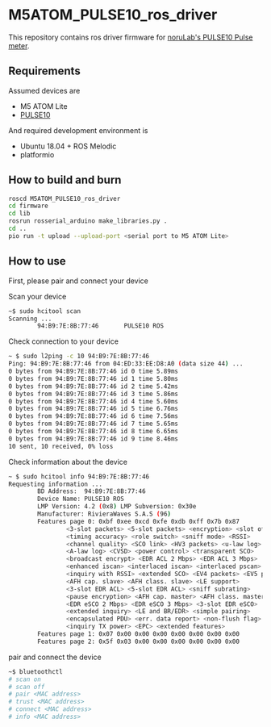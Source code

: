 # M5ATOM_PULSE10_ros_driver

This repository contains ros driver firmware for [noruLab's PULSE10 Pulse meter](https://www.switch-science.com/catalog/6339/).

## Requirements

Assumed devices are

- M5 ATOM Lite
- [PULSE10](https://www.switch-science.com/catalog/6339/)

And required development environment is

- Ubuntu 18.04 + ROS Melodic
- platformio

## How to build and burn

```bash
roscd M5ATOM_PULSE10_ros_driver
cd firmware
cd lib
rosrun rosserial_arduino make_libraries.py .
cd ..
pio run -t upload --upload-port <serial port to M5 ATOM Lite>
```

## How to use

First, please pair and connect your device

Scan your device
```bash
~$ sudo hcitool scan
Scanning ...
        94:B9:7E:8B:77:46       PULSE10 ROS
```

Check connection to your device
```bash
~ $ sudo l2ping -c 10 94:B9:7E:8B:77:46
Ping: 94:B9:7E:8B:77:46 from 04:ED:33:EE:D8:A0 (data size 44) ...
0 bytes from 94:B9:7E:8B:77:46 id 0 time 5.89ms
0 bytes from 94:B9:7E:8B:77:46 id 1 time 5.80ms
0 bytes from 94:B9:7E:8B:77:46 id 2 time 5.42ms
0 bytes from 94:B9:7E:8B:77:46 id 3 time 5.86ms
0 bytes from 94:B9:7E:8B:77:46 id 4 time 5.60ms
0 bytes from 94:B9:7E:8B:77:46 id 5 time 6.76ms
0 bytes from 94:B9:7E:8B:77:46 id 6 time 7.56ms
0 bytes from 94:B9:7E:8B:77:46 id 7 time 5.65ms
0 bytes from 94:B9:7E:8B:77:46 id 8 time 6.65ms
0 bytes from 94:B9:7E:8B:77:46 id 9 time 8.46ms
10 sent, 10 received, 0% loss
```

Check information about the device
```bash
~ $ sudo hcitool info 94:B9:7E:8B:77:46
Requesting information ...
        BD Address:  94:B9:7E:8B:77:46
        Device Name: PULSE10 ROS
        LMP Version: 4.2 (0x8) LMP Subversion: 0x30e
        Manufacturer: RivieraWaves S.A.S (96)
        Features page 0: 0xbf 0xee 0xcd 0xfe 0xdb 0xff 0x7b 0x87
                <3-slot packets> <5-slot packets> <encryption> <slot offset>
                <timing accuracy> <role switch> <sniff mode> <RSSI>
                <channel quality> <SCO link> <HV3 packets> <u-law log>
                <A-law log> <CVSD> <power control> <transparent SCO>
                <broadcast encrypt> <EDR ACL 2 Mbps> <EDR ACL 3 Mbps>
                <enhanced iscan> <interlaced iscan> <interlaced pscan>
                <inquiry with RSSI> <extended SCO> <EV4 packets> <EV5 packets>
                <AFH cap. slave> <AFH class. slave> <LE support>
                <3-slot EDR ACL> <5-slot EDR ACL> <sniff subrating>
                <pause encryption> <AFH cap. master> <AFH class. master>
                <EDR eSCO 2 Mbps> <EDR eSCO 3 Mbps> <3-slot EDR eSCO>
                <extended inquiry> <LE and BR/EDR> <simple pairing>
                <encapsulated PDU> <err. data report> <non-flush flag> <LSTO>
                <inquiry TX power> <EPC> <extended features>
        Features page 1: 0x07 0x00 0x00 0x00 0x00 0x00 0x00 0x00
        Features page 2: 0x5f 0x03 0x00 0x00 0x00 0x00 0x00 0x00
```

pair and connect the device

```bash
~$ bluetoothctl
# scan on
# scan off
# pair <MAC address>
# trust <MAC address>
# connect <MAC address>
# info <MAC address>
```
